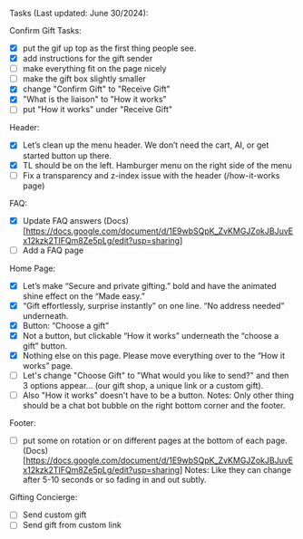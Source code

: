 Tasks (Last updated: June 30/2024):

Confirm Gift Tasks:
- [x] put the gif up top as the first thing people see.
- [x] add instructions for the gift sender
- [ ] make everything fit on the page nicely
- [ ] make the gift box slightly smaller
- [x] change "Confirm Gift" to "Receive Gift"
- [x] "What is the liaison" to "How it works" 
- [ ] put "How it works" under "Receive Gift"

Header:
- [x] Let’s clean up the menu header. We don’t need the cart, AI, or get started button up there.
- [x] TL should be on the left. Hamburger menu on the right side of the menu
- [ ] Fix a transparency and z-index issue with the header (/how-it-works page)

FAQ:
- [x] Update FAQ answers 
(Docs)[https://docs.google.com/document/d/1E9wbSQpK_ZvKMGJZokJBJuvEx12kzk2TIFQm8Ze5pLg/edit?usp=sharing]
- [ ] Add a FAQ page

Home Page:
- [x] Let’s make “Secure and private gifting.” bold and have the animated shine effect on the “Made easy.”
- [x] “Gift effortlessly, surprise instantly” on one line. “No address needed” underneath.
- [x] Button: “Choose a gift”
- [x] Not a button, but clickable “How it works” underneath the “choose a gift” button.
- [x] Nothing else on this page. Please move everything over to the “How it works” page.
- [ ] Let's change "Choose Gift" to "What would you like to send?" and then 3 options appear... (our gift shop, a unique link or a custom gift).
- [ ] Also "How it works" doesn't have to be a button.
Notes: Only other thing should be a chat bot bubble on the right bottom corner and the footer.

Footer:
- [ ] put some on rotation or on different pages at the bottom of each page.
(Docs)[https://docs.google.com/document/d/1E9wbSQpK_ZvKMGJZokJBJuvEx12kzk2TIFQm8Ze5pLg/edit?usp=sharing]
Notes: Like they can change after 5-10 seconds or so fading in and out subtly.


Gifting Concierge:
- [ ] Send custom gift
- [ ] Send gift from custom link
